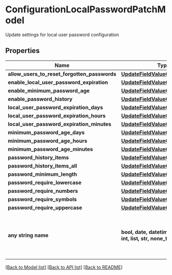 # ConfigurationLocalPasswordPatchModel

Update settings for local user password configuration

## Properties
Name | Type | Description | Notes
------------ | ------------- | ------------- | -------------
**allow_users_to_reset_forgotten_passwords** | [**UpdateFieldValueOfBoolean**](UpdateFieldValueOfBoolean.md) |  | [optional] 
**enable_local_user_password_expiration** | [**UpdateFieldValueOfBoolean**](UpdateFieldValueOfBoolean.md) |  | [optional] 
**enable_minimum_password_age** | [**UpdateFieldValueOfBoolean**](UpdateFieldValueOfBoolean.md) |  | [optional] 
**enable_password_history** | [**UpdateFieldValueOfBoolean**](UpdateFieldValueOfBoolean.md) |  | [optional] 
**local_user_password_expiration_days** | [**UpdateFieldValueOfInt32**](UpdateFieldValueOfInt32.md) |  | [optional] 
**local_user_password_expiration_hours** | [**UpdateFieldValueOfInt32**](UpdateFieldValueOfInt32.md) |  | [optional] 
**local_user_password_expiration_minutes** | [**UpdateFieldValueOfInt32**](UpdateFieldValueOfInt32.md) |  | [optional] 
**minimum_password_age_days** | [**UpdateFieldValueOfInt32**](UpdateFieldValueOfInt32.md) |  | [optional] 
**minimum_password_age_hours** | [**UpdateFieldValueOfInt32**](UpdateFieldValueOfInt32.md) |  | [optional] 
**minimum_password_age_minutes** | [**UpdateFieldValueOfInt32**](UpdateFieldValueOfInt32.md) |  | [optional] 
**password_history_items** | [**UpdateFieldValueOfInt32**](UpdateFieldValueOfInt32.md) |  | [optional] 
**password_history_items_all** | [**UpdateFieldValueOfBoolean**](UpdateFieldValueOfBoolean.md) |  | [optional] 
**password_minimum_length** | [**UpdateFieldValueOfOptionalInt32**](UpdateFieldValueOfOptionalInt32.md) |  | [optional] 
**password_require_lowercase** | [**UpdateFieldValueOfBoolean**](UpdateFieldValueOfBoolean.md) |  | [optional] 
**password_require_numbers** | [**UpdateFieldValueOfBoolean**](UpdateFieldValueOfBoolean.md) |  | [optional] 
**password_require_symbols** | [**UpdateFieldValueOfBoolean**](UpdateFieldValueOfBoolean.md) |  | [optional] 
**password_require_uppercase** | [**UpdateFieldValueOfBoolean**](UpdateFieldValueOfBoolean.md) |  | [optional] 
**any string name** | **bool, date, datetime, dict, float, int, list, str, none_type** | any string name can be used but the value must be the correct type | [optional]

[[Back to Model list]](../README.md#documentation-for-models) [[Back to API list]](../README.md#documentation-for-api-endpoints) [[Back to README]](../README.md)


